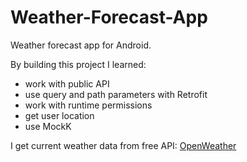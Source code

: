 # Weather-Forecast-App

Weather forecast app for Android.

By building this project I learned:
- work with public API
- use query and path parameters with Retrofit
- work with runtime permissions
- get user location
- use MockK

I get current weather data from free API: <a href="https://openweathermap.org/api" target="_blank">OpenWeather</a>
